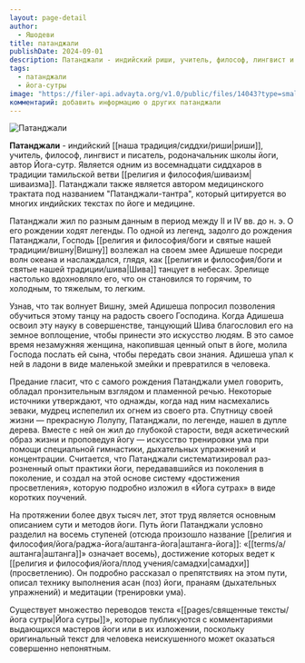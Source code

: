 ```yaml
---
layout: page-detail
author:
  - Яшодеви
title: патанджали
publishDate: 2024-09-01
description: Патанджали - индийский риши, учитель, философ, лингвист и писатель, родоначальник школы йоги, автор Йога-сутр. Является одним из восемнадцати сиддхаров в традиции тамильской ветви шиваизма. Патанджали также является автором медицинского трактата под названием Патанджала Патанджали-тантра, который цитируется во многих индийских текстах по йоге и медицине.
tags:
  - патанджали
  - йога-сутры
image: "https://filer-api.advayta.org/v1.0/public/files/14043?type=small"
комментарий: добавить информацию о других патанджали
---
```


![Патанджали](https://filer-api.advayta.org/v1.0/public/files/14043?type=medium "Патанджали") 

**Патанджали** - индийский [[наша традиция/сиддхи/риши|риши]], учитель, философ, лингвист и писатель, родоначальник школы йоги, автор Йога-сутр. Является одним из восемнадцати сиддхаров в традиции тамильской ветви [[религия и философия/шиваизм|шиваизма]]. Патанджали также является автором медицинского трактата под названием "Патанджали-тантра", который цитируется во многих индийских текстах по йоге и медицине.

 Патанджали жил по разным данным в период между II и IV вв. до н. э. О его рождении хо­дят легенды. По одной из легенд, задолго до рождения Патанджали, Господь [[религия и философия/боги и святые нашей традиции/вишну|Вишну]] возлежал на своем змее Адишеше посреди волн океана и насла­ждался, глядя, как [[религия и философия/боги и святые нашей традиции/шива|Шива]] танцует в небесах. Зрели­ще настолько вдохновляло его, что он становился то горячим, то холодным, то тяжелым, то легким.

 Узнав, что так волнует Вишну, змей Адишеша попро­сил позволения обучиться этому танцу на радость своего Господина. Когда Адишеша освоил эту науку в совершенстве, танцующий Шива благословил его на земное воплощение, чтобы принести это искус­ство людям. В это самое время незамужняя женщи­на, накопившая ценный опыт в йоге, молила Господа послать ей сына, чтобы передать свои знания. Ади­шеша упал к ней в ладони в виде маленькой змейки и превратился в человека.

 Предание гласит, что с самого рождения Па­танджали умел говорить, обладал пронзительным взглядом и пламенной речью. Некоторые источники утверждают, что однажды, когда над ним насмеха­лись зеваки, мудрец испепелил их огнем из своего рта. Спутницу своей жизни — прекрасную Лолупу, Патанджали, по легенде, нашел в дупле дерева. Вме­сте с ней он жил до глубокой старости, ведя аскети­ческий образ жизни и проповедуя йогу — искусство тренировки ума при помощи специальной гимна­стики, дыхательных упражнений и концентрации. Считается, что Патанджали систематизировал раз­розненный опыт практики йоги, передававшийся из поколения в поколение, и создал на этой основе систему «достижения просветления», которую под­робно изложил в «Йога сутрах» в виде коротких по­учений.

 На протяжении более двух тысяч лет, этот труд является основным описанием сути и методов йоги. Путь йоги Патанджали условно разделил на восемь ступеней (отсюда произошло название [[религия и философия/йога/раджа-йога/аштанга-йога|аштанга-йога]]: «[[terms/a/аштанга|аштанга]]» означает восемь), достижение которых ведет к [[религия и философия/йога/плод учения/самадхи|самадхи]] (просветлению). Он подробно рас­сказал о препятствиях на этом пути, описал технику выполнения асан (поз) йоги, пранаям (дыхательных упражнений) и медитации (тренировки ума).

 Существует множество переводов текста «[[pages/священные тексты/йога сутры|Йога сутры]]», которые публикуются с комментариями выдающихся мастеров йоги или в их изложении, поскольку оригинальный текст для человека неискушенного может оказаться совершенно непонятным.
  

